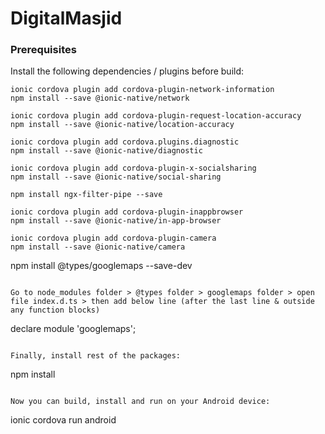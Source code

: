# DigitalMasjid

### Prerequisites

Install the following dependencies / plugins before build:
```
ionic cordova plugin add cordova-plugin-network-information
npm install --save @ionic-native/network

ionic cordova plugin add cordova-plugin-request-location-accuracy
npm install --save @ionic-native/location-accuracy

ionic cordova plugin add cordova.plugins.diagnostic
npm install --save @ionic-native/diagnostic

ionic cordova plugin add cordova-plugin-x-socialsharing
npm install --save @ionic-native/social-sharing

npm install ngx-filter-pipe --save

ionic cordova plugin add cordova-plugin-inappbrowser
npm install --save @ionic-native/in-app-browser

ionic cordova plugin add cordova-plugin-camera
npm install --save @ionic-native/camera
```
npm install @types/googlemaps --save-dev
```

Go to node_modules folder > @types folder > googlemaps folder > open file index.d.ts > then add below line (after the last line & outside any function blocks)
```
declare module 'googlemaps';
```

Finally, install rest of the packages:
```
npm install
```

Now you can build, install and run on your Android device:
```
ionic cordova run android
```

